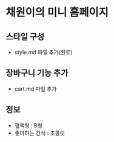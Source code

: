 # 채원이의 미니 홈페이지
## 스타일 구성
- style.md 파일 추가(완료)

## 장바구니 기능 추가
- cart.md 파일 추가

## 정보
- 혈액형 : B형
- 좋아하는 간식 : 초콜릿
